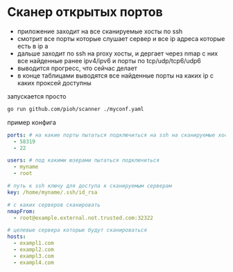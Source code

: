 # Сканер открытых портов
* приложение заходит на все сканируемые хосты по ssh
* смотрит все порты которые слушает сервер и все ip адреса которые есть в ip a
* дальше заходит по ssh на proxy хосты, и дергает через nmap c них все найденные ранее ipv4/ipv6 и порты по tcp/udp/tcp6/udp6
* выводится прогресс, что сейчас делает
* в конце таблицами выводятся все найденные порты на каких ip с каких проксей доступны

запускается просто

```bash
go run github.com/pioh/scanner ./myconf.yaml
```

пример конфига
```yaml
ports: # на какие порты пытаться подключиться на ssh на сканируемые хосты (когда бывает что разные хосты могут слушать разные порты, но не хочется явно каждому прописывать)
  - 58319
  - 22

users: # под какими юзерами пытаться подключиться
  - myname
  - root

# путь к ssh ключу для доступа к сканируемым серверам
key: /home/myname/.ssh/id_rsa

# с каких серверов сканировать
nmapFrom:
  - root@example.external.not.trusted.com:32322

# целевые сервера которые будут сканироваться
hosts:
  - exampl1.com
  - exampl2.com
  - exampl3.com
  - exampl4.com

```
